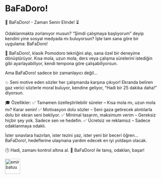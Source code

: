 # BaFaDoro!
🎯 BaFaDoro! - Zaman Senin Elinde! ⏳

Odaklanmakta zorlanıyor musun? “Şimdi çalışmaya başlıyorum” deyip kendini yine sosyal medyada mı buluyorsun? İşte tam sana göre bir uygulama: BaFaDoro!

🧠 BaFaDoro!, klasik Pomodoro tekniğini alıp, sana özel bir deneyime dönüştürüyor. Kısa mola, uzun mola, ders veya çalışma sürelerini istediğin gibi ayarlayabiliyor, kendi tempona göre çalışabiliyorsun.

Ama BaFaDoro! sadece bir zamanlayıcı değil...

💥 Seni motive eden sözler her çalışmanda karşına çıkıyor! Ekranda beliren gaz verici sözlerle moral buluyor, kendine geliyor, “Hadi bir 25 dakika daha!” diyorsun.

🎓 Özellikler:
✅ Tamamen özelleştirilebilir süreler – Kısa mola mı, uzun mola mı? Karar senin!
✅ Motivasyon dolu sözler – Seni gaza getirecek alıntılarla dolu bir ekran seni bekliyor.
✅ Minimal tasarım, maksimum verim – Gereksiz hiçbir şey yok. Sadece sen ve hedefin.
✅ Ücretsiz ve reklamsız – Sadece odaklanmaya odaklı.

İster sınavlara hazırlan, ister tezini yaz, ister yeni bir beceri öğren...
BaFaDoro!, hedeflerine ulaşmana yardım edecek en iyi yoldaşın olacak.

🕒 Hadi, zamanı kontrol altına al.
📲 BaFaDoro! ile tanış, odaklan, başar!







<a href="https://github.com/emirbatuu" target="_blank">
  <img src="https://avatars.githubusercontent.com/emirbatuu?v=4" width="50px" alt="emirbatuu"/>
</a>
